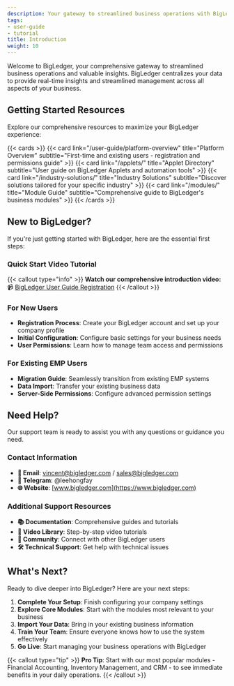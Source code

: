 ```yaml
---
description: Your gateway to streamlined business operations with BigLedger ERP
tags:
- user-guide
- tutorial
title: Introduction
weight: 10
---
```



Welcome to BigLedger, your comprehensive gateway to streamlined business operations and valuable insights. BigLedger centralizes your data to provide real-time insights and streamlined management across all aspects of your business.

## Getting Started Resources

Explore our comprehensive resources to maximize your BigLedger experience:

{{< cards >}}
{{< card link="/user-guide/platform-overview" title="Platform Overview" subtitle="First-time and existing users - registration and permissions guide" >}}
{{< card link="/applets/" title="Applet Directory" subtitle="User guide on BigLedger Applets and automation tools" >}}
{{< card link="/industry-solutions/" title="Industry Solutions" subtitle="Discover solutions tailored for your specific industry" >}}
{{< card link="/modules/" title="Module Guide" subtitle="Comprehensive guide to BigLedger's business modules" >}}
{{< /cards >}}

## New to BigLedger?

If you're just getting started with BigLedger, here are the essential first steps:

### Quick Start Video Tutorial
{{< callout type="info" >}}
**Watch our comprehensive introduction video:**  
📹 [BigLedger User Guide Registration](https://youtu.be/WrFz_4JTC1s?si=gNb1FT-BAxKO_7xl)
{{< /callout >}}

### For New Users
- **Registration Process**: Create your BigLedger account and set up your company profile
- **Initial Configuration**: Configure basic settings for your business needs
- **User Permissions**: Learn how to manage team access and permissions

### For Existing EMP Users
- **Migration Guide**: Seamlessly transition from existing EMP systems
- **Data Import**: Transfer your existing business data
- **Server-Side Permissions**: Configure advanced permission settings

## Need Help?

Our support team is ready to assist you with any questions or guidance you need.

### Contact Information
- **📧 Email**: vincent@bigledger.com / sales@bigledger.com
- **💬 Telegram**: @leehongfay
- **🌐 Website**: [www.bigledger.com](https://www.bigledger.com)

### Additional Support Resources
- **📚 Documentation**: Comprehensive guides and tutorials
- **🎥 Video Library**: Step-by-step video tutorials
- **💬 Community**: Connect with other BigLedger users
- **🛠️ Technical Support**: Get help with technical issues

## What's Next?

Ready to dive deeper into BigLedger? Here are your next steps:

1. **Complete Your Setup**: Finish configuring your company settings
2. **Explore Core Modules**: Start with the modules most relevant to your business
3. **Import Your Data**: Bring in your existing business information
4. **Train Your Team**: Ensure everyone knows how to use the system effectively
5. **Go Live**: Start managing your business operations with BigLedger

{{< callout type="tip" >}}
**Pro Tip**: Start with our most popular modules - Financial Accounting, Inventory Management, and CRM - to see immediate benefits in your daily operations.
{{< /callout >}}